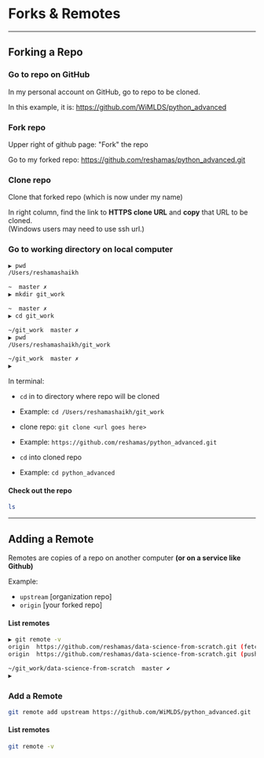 # Forks & Remotes

---
## Forking a Repo
### Go to repo on GitHub
In my personal account on GitHub, go to repo to be cloned.

In this example, it is: https://github.com/WiMLDS/python_advanced

### Fork repo
Upper right of github page:  "Fork" the repo

Go to my forked repo: https://github.com/reshamas/python_advanced.git

 
### Clone repo
Clone that forked repo (which is now under my name)

In right column, find the link to **HTTPS clone URL** and **copy** that URL to be cloned.  
(Windows users may need to use ssh url.)  

### Go to working directory on local computer
```bash
▶ pwd
/Users/reshamashaikh

~  master ✗                                                                           ◒  
▶ mkdir git_work

~  master ✗                                                                           ◒  
▶ cd git_work

~/git_work  master ✗                                                                  ◒  
▶ pwd
/Users/reshamashaikh/git_work

~/git_work  master ✗                                                                  ◒  
▶ 
```

In terminal: 
* `cd` in to directory where repo will be cloned
 - Example:  `cd /Users/reshamashaikh/git_work`
* clone repo:   `git clone <url goes here>`
 - Example:  `https://github.com/reshamas/python_advanced.git`
* `cd` into cloned repo
 - Example:  `cd python_advanced`



#### Check out the repo
```bash
ls
```

---
## Adding a Remote
Remotes are copies of a repo on another computer **(or on a service like Github)**  

Example:  
* `upstream` [organization repo]
* `origin`   [your forked repo]


#### List remotes
```bash
▶ git remote -v
origin	https://github.com/reshamas/data-science-from-scratch.git (fetch)
origin	https://github.com/reshamas/data-science-from-scratch.git (push)

~/git_work/data-science-from-scratch  master ✔                                     498d  
▶ 
```
### Add a Remote
```bash
git remote add upstream https://github.com/WiMLDS/python_advanced.git
```

#### List remotes
```bash
git remote -v
```






